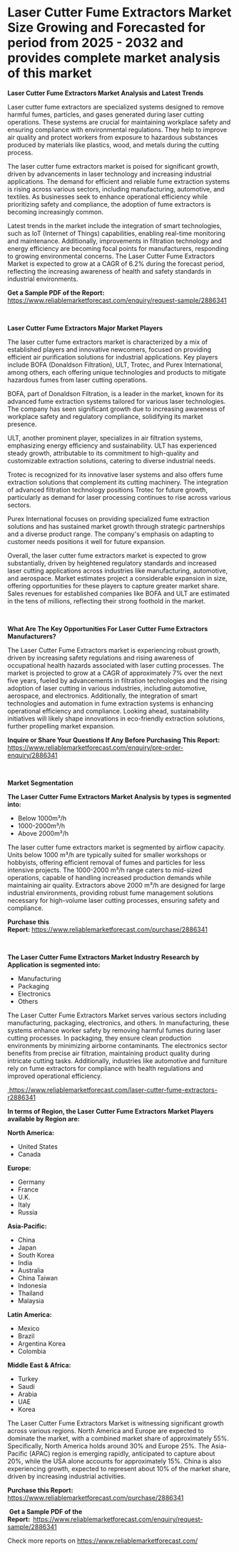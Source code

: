 <p><h1>Laser Cutter Fume Extractors Market Size Growing and Forecasted for period from 2025 - 2032 and provides complete market analysis of this market</h1></p><p><strong>Laser Cutter Fume Extractors Market Analysis and Latest Trends</strong></p>
<p><p>Laser cutter fume extractors are specialized systems designed to remove harmful fumes, particles, and gases generated during laser cutting operations. These systems are crucial for maintaining workplace safety and ensuring compliance with environmental regulations. They help to improve air quality and protect workers from exposure to hazardous substances produced by materials like plastics, wood, and metals during the cutting process.</p><p>The laser cutter fume extractors market is poised for significant growth, driven by advancements in laser technology and increasing industrial applications. The demand for efficient and reliable fume extraction systems is rising across various sectors, including manufacturing, automotive, and textiles. As businesses seek to enhance operational efficiency while prioritizing safety and compliance, the adoption of fume extractors is becoming increasingly common.</p><p>Latest trends in the market include the integration of smart technologies, such as IoT (Internet of Things) capabilities, enabling real-time monitoring and maintenance. Additionally, improvements in filtration technology and energy efficiency are becoming focal points for manufacturers, responding to growing environmental concerns. The Laser Cutter Fume Extractors Market is expected to grow at a CAGR of 6.2% during the forecast period, reflecting the increasing awareness of health and safety standards in industrial environments.</p></p>
<p><strong>Get a Sample PDF of the Report:&nbsp;</strong> <a href="https://www.reliablemarketforecast.com/enquiry/request-sample/2886341?utm_campaign=3194&utm_medium=2&utm_source=Github&utm_content=ia&utm_term=13032025&utm_id=laser-cutter-fume-extractors">https://www.reliablemarketforecast.com/enquiry/request-sample/2886341</a></p>
<p>&nbsp;</p>
<p><strong>Laser Cutter Fume Extractors Major Market Players</strong></p>
<p><p>The laser cutter fume extractors market is characterized by a mix of established players and innovative newcomers, focused on providing efficient air purification solutions for industrial applications. Key players include BOFA (Donaldson Filtration), ULT, Trotec, and Purex International, among others, each offering unique technologies and products to mitigate hazardous fumes from laser cutting operations.</p><p>BOFA, part of Donaldson Filtration, is a leader in the market, known for its advanced fume extraction systems tailored for various laser technologies. The company has seen significant growth due to increasing awareness of workplace safety and regulatory compliance, solidifying its market presence.</p><p>ULT, another prominent player, specializes in air filtration systems, emphasizing energy efficiency and sustainability. ULT has experienced steady growth, attributable to its commitment to high-quality and customizable extraction solutions, catering to diverse industrial needs.</p><p>Trotec is recognized for its innovative laser systems and also offers fume extraction solutions that complement its cutting machinery. The integration of advanced filtration technology positions Trotec for future growth, particularly as demand for laser processing continues to rise across various sectors.</p><p>Purex International focuses on providing specialized fume extraction solutions and has sustained market growth through strategic partnerships and a diverse product range. The company's emphasis on adapting to customer needs positions it well for future expansion.</p><p>Overall, the laser cutter fume extractors market is expected to grow substantially, driven by heightened regulatory standards and increased laser cutting applications across industries like manufacturing, automotive, and aerospace. Market estimates project a considerable expansion in size, offering opportunities for these players to capture greater market share. Sales revenues for established companies like BOFA and ULT are estimated in the tens of millions, reflecting their strong foothold in the market.</p></p>
<p>&nbsp;</p>
<p><strong>What Are The Key Opportunities For Laser Cutter Fume Extractors Manufacturers?</strong></p>
<p><p>The Laser Cutter Fume Extractors market is experiencing robust growth, driven by increasing safety regulations and rising awareness of occupational health hazards associated with laser cutting processes. The market is projected to grow at a CAGR of approximately 7% over the next five years, fueled by advancements in filtration technologies and the rising adoption of laser cutting in various industries, including automotive, aerospace, and electronics. Additionally, the integration of smart technologies and automation in fume extraction systems is enhancing operational efficiency and compliance. Looking ahead, sustainability initiatives will likely shape innovations in eco-friendly extraction solutions, further propelling market expansion.</p></p>
<p><strong>Inquire or Share Your Questions If Any Before Purchasing This Report:</strong> <a href="https://www.reliablemarketforecast.com/enquiry/pre-order-enquiry/2886341?utm_campaign=3194&utm_medium=2&utm_source=Github&utm_content=ia&utm_term=13032025&utm_id=laser-cutter-fume-extractors">https://www.reliablemarketforecast.com/enquiry/pre-order-enquiry/2886341</a></p>
<p>&nbsp;</p>
<p><strong>Market Segmentation</strong></p>
<p><strong>The Laser Cutter Fume Extractors Market Analysis by types is segmented into:</strong></p>
<p><ul><li>Below 1000m³/h</li><li>1000-2000m³/h</li><li>Above 2000m³/h</li></ul></p>
<p><p>The laser cutter fume extractors market is segmented by airflow capacity. Units below 1000 m³/h are typically suited for smaller workshops or hobbyists, offering efficient removal of fumes and particles for less intensive projects. The 1000-2000 m³/h range caters to mid-sized operations, capable of handling increased production demands while maintaining air quality. Extractors above 2000 m³/h are designed for large industrial environments, providing robust fume management solutions necessary for high-volume laser cutting processes, ensuring safety and compliance.</p></p>
<p><strong>Purchase this Report:&nbsp;</strong><a href="https://www.reliablemarketforecast.com/purchase/2886341?utm_campaign=3194&utm_medium=2&utm_source=Github&utm_content=ia&utm_term=13032025&utm_id=laser-cutter-fume-extractors">https://www.reliablemarketforecast.com/purchase/2886341</a></p>
<p>&nbsp;</p>
<p><strong>The Laser Cutter Fume Extractors Market Industry Research by Application is segmented into:</strong></p>
<p><ul><li>Manufacturing</li><li>Packaging</li><li>Electronics</li><li>Others</li></ul></p>
<p><p>The Laser Cutter Fume Extractors Market serves various sectors including manufacturing, packaging, electronics, and others. In manufacturing, these systems enhance worker safety by removing harmful fumes during laser cutting processes. In packaging, they ensure clean production environments by minimizing airborne contaminants. The electronics sector benefits from precise air filtration, maintaining product quality during intricate cutting tasks. Additionally, industries like automotive and furniture rely on fume extractors for compliance with health regulations and improved operational efficiency.</p></p>
<p><a href="https://www.reliablemarketforecast.com/laser-cutter-fume-extractors-r2886341?utm_campaign=3194&utm_medium=2&utm_source=Github&utm_content=ia&utm_term=13032025&utm_id=laser-cutter-fume-extractors">&nbsp;https://www.reliablemarketforecast.com/laser-cutter-fume-extractors-r2886341</a></p>
<p><strong>In terms of Region, the Laser Cutter Fume Extractors Market Players available by Region are:</strong></p>
<p>
    <p> <strong> North America: </strong>
        <ul>
            <li>United States</li>
            <li>Canada</li>
        </ul>
        </p> 
    <p> <strong> Europe: </strong>
        <ul>
            <li>Germany</li>
            <li>France</li>
            <li>U.K.</li>
            <li>Italy</li>
            <li>Russia</li>
        </ul>
        </p> 
    <p> <strong> Asia-Pacific: </strong>
        <ul>
            <li>China</li>
            <li>Japan</li>
            <li>South Korea</li>
            <li>India</li>
            <li>Australia</li>
            <li>China Taiwan</li>
            <li>Indonesia</li>
            <li>Thailand</li>
            <li>Malaysia</li>
        </ul>
        </p> 
    <p> <strong> Latin America: </strong>
        <ul>
            <li>Mexico</li>
            <li>Brazil</li>
            <li>Argentina Korea</li>
            <li>Colombia</li>
        </ul>
        </p> 
    <p> <strong> Middle East & Africa: </strong>
        <ul>
            <li>Turkey</li>
            <li>Saudi</li>
            <li>Arabia</li>
            <li>UAE</li>
            <li>Korea</li>
        </ul>
    </p>
    </p>
<p><p>The Laser Cutter Fume Extractors Market is witnessing significant growth across various regions. North America and Europe are expected to dominate the market, with a combined market share of approximately 55%. Specifically, North America holds around 30% and Europe 25%. The Asia-Pacific (APAC) region is emerging rapidly, anticipated to capture about 20%, while the USA alone accounts for approximately 15%. China is also experiencing growth, expected to represent about 10% of the market share, driven by increasing industrial activities.</p></p>
<p><strong>Purchase this Report: </strong><a href="https://www.reliablemarketforecast.com/purchase/2886341?utm_campaign=3194&utm_medium=2&utm_source=Github&utm_content=ia&utm_term=13032025&utm_id=laser-cutter-fume-extractors">https://www.reliablemarketforecast.com/purchase/2886341</a></p>
<p>&nbsp;<strong>Get a Sample PDF of the Report:&nbsp;&nbsp;</strong><a href="https://www.reliablemarketforecast.com/enquiry/request-sample/2886341?utm_campaign=3194&utm_medium=2&utm_source=Github&utm_content=ia&utm_term=13032025&utm_id=laser-cutter-fume-extractors">https://www.reliablemarketforecast.com/enquiry/request-sample/2886341</a></p>
<p><strong></strong></p>
<p>Check more reports on <a href="https://www.reliablemarketforecast.com/?utm_campaign=3194&utm_medium=2&utm_source=Github&utm_content=ia&utm_term=13032025&utm_id=laser-cutter-fume-extractors">https://www.reliablemarketforecast.com/</a></p>